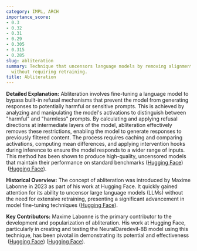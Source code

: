 ```yaml
---
category: IMPL, ARCH
importance_score:
- 0.3
- 0.32
- 0.31
- 0.29
- 0.305
- 0.315
- 0.285
slug: abliteration
summary: Technique that uncensors language models by removing alignment restrictions
  without requiring retraining.
title: Abliteration
---
```


**Detailed Explanation:** Abliteration involves fine-tuning a language model to bypass built-in refusal mechanisms that prevent the model from generating responses to potentially harmful or sensitive prompts. This is achieved by analyzing and manipulating the model's activations to distinguish between "harmful" and "harmless" prompts. By calculating and applying refusal directions at intermediate layers of the model, abliteration effectively removes these restrictions, enabling the model to generate responses to previously filtered content. The process requires caching and comparing activations, computing mean differences, and applying intervention hooks during inference to ensure the model responds to a wider range of inputs. This method has been shown to produce high-quality, uncensored models that maintain their performance on standard benchmarks​ ([Hugging Face](https://huggingface.co/blog/mlabonne/abliteration))​​ ([Hugging Face](https://huggingface.co/posts/mlabonne/866788930457283))​.

**Historical Overview:** The concept of abliteration was introduced by Maxime Labonne in 2023 as part of his work at Hugging Face. It quickly gained attention for its ability to uncensor large language models (LLMs) without the need for extensive retraining, presenting a significant advancement in model fine-tuning techniques​ ([Hugging Face](https://huggingface.co/posts/mlabonne/866788930457283))​.

**Key Contributors:** Maxime Labonne is the primary contributor to the development and popularization of abliteration. His work at Hugging Face, particularly in creating and testing the NeuralDaredevil-8B model using this technique, has been pivotal in demonstrating its potential and effectiveness​ ([Hugging Face](https://huggingface.co/blog/mlabonne/merge-models))​​ ([Hugging Face](https://huggingface.co/mlabonne/activity/community))​.
